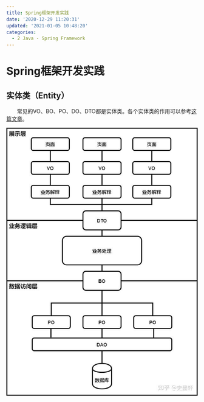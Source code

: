 ```yaml
---
title: Spring框架开发实践
date: '2020-12-29 11:20:31'
updated: '2021-01-05 10:48:20'
categories:
  - 2 Java - Spring Framework
---
```

# Spring框架开发实践

## 实体类（Entity）

　　常见的VO、BO、PO、DO、DTO都是实体类。各个实体类的作用可以参考[这篇文章](https://zhuanlan.zhihu.com/p/102389552)。

![](./Spring_Framework_Development_Practice/1.jpg)

